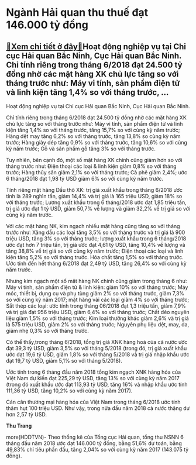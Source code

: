 Ngành Hải quan thu thuế đạt 146.000 tỷ đồng
===========================================

[:gift:Xem chi tiết ở đây:gift:](https://hddtvn.com/nganh-hai-quan-thu-thue-dat-146-000-ty-dong/)Hoạt động nghiệp vụ tại Chi cục Hải quan Bắc Ninh, Cục Hải quan Bắc Ninh. Chỉ tính riêng trong tháng 6/2018 đạt 24.500 tỷ đồng nhờ các mặt hàng XK chủ lực tăng so với tháng trước như: Máy vi tính, sản phẩm điện tử và linh kiện tăng 1,4% so với tháng trước, …
------------------------------------------------------------------------------------------------------------------------------------------------------------------------------------------------------------------------------------------------------------------







 






 Hoạt động nghiệp vụ tại Chi cục Hải quan Bắc Ninh, Cục Hải quan Bắc Ninh. 


Chỉ tính riêng trong tháng 6/2018 đạt 24.500 tỷ đồng nhờ các mặt hàng XK chủ lực tăng so với tháng trước như: Máy vi tính, sản phẩm điện tử và linh kiện tăng 1,4% so với tháng trước, tăng 15,7% so với cùng kỳ năm trước; Hàng dệt may tăng 6,2% so với tháng trước, tăng 13,8% so cùng kỳ năm trước; Hàng giày dép tăng 0,9% so với tháng trước, tăng 10,6% so với cùng kỳ năm trước; Gỗ và sản phẩm gỗ tăng 3% so với tháng trước.


 Tuy nhiên, bên cạnh đó, một số mặt hàng XK chính cũng giảm hơn so với tháng trước như: Điện thoại các loại & linh kiện giảm 0,8% so với tháng trước; Hàng thủy sản giảm 2,1% so với tháng trước; Cà phê giảm 2,4%; ước 6 tháng/2018 đạt 1,98 tỷ USD giảm 6% so với cùng kỳ năm trước.


Tính riêng mặt hàng Dầu thô XK: trị giá xuất khẩu trong tháng 6/2018 ước tính là 289 nghìn tấn, giảm 14,4% và trị giá là 165 triệu USD, giảm 18% so với tháng trước; Lượng xuất khẩu trong 6 tháng/2018 ước đạt 1,85 triệu tấn, trị giá ước đạt 1 tỷ USD, giảm 50,7% về lượng và giảm 32,2% về trị giá so với cùng kỳ năm trước.


 Với các mặt hàng NK, kim ngạch nhiều mặt hàng cũng tăng so với tháng trước như: Xăng dầu các loại tăng 3,5% so với tháng trước và trị giá là 900 triệu USD, tăng 3% so với tháng trước; lượng xuất khẩu trong 6 tháng/2018 ước đạt hơn 7 triệu tấn, trị giá ước đạt 4,61 tỷ USD, tăng 10,4% về lượng và tăng 38,8% về trị giá so với cùng kỳ năm trước; Điện thoại các loại và linh kiện tăng 5,2% so với tháng trước. Hóa chất tăng 1,5% so với tháng trước. Ước tính đến hết tháng 6/2018 đạt 2,49 tỷ USD, tăng 26,4% so với cùng kỳ năm trước.


 Nhưng kim ngạch một số mặt hàng NK chính cũng giảm trong tháng 6 như: Máy vi tính, sản phẩm điện tử & linh kiện: giảm 10% so với tháng trước; Máy móc, thiết bị, dụng cụ và phụ tùng giảm 2% so với tháng trước, giảm 7,3% so với cùng kỳ năm 2017; mặt hàng vải các loại giảm 4% so với tháng trước; Sắt thép các loại: ước tính trong tháng 06/2018 đạt 1,3 triệu tấn, giảm 7,9% và trị giá đạt 956 triệu USD, giảm 6,4% so với tháng trước; Chất dẻo nguyên liệu giảm 1,5% so với tháng trước; Kim loại thường khác giảm 2,6% và trị giá là 575 triệu USD, giảm 2% so với tháng trước; Nguyên phụ liệu dệt, may, da, giảm nhẹ 0,3% so với tháng trước. 


 Có thể thấy,trong tháng 6/2018, tổng trị giá XNK hàng hoá của cả nước ước đạt 39,3 tỷ USD, giảm 3,5% so với tháng 5/2018 (trong đó, trị giá xuất khẩu ước đạt 19,6 tỷ USD, giảm 1,8% so với tháng 5/2018 và trị giá nhập khẩu ước đạt 19,7 tỷ USD, giảm 5,1% so với tháng 5/2018).


 Ước tính trong 6 tháng đầu năm 2018 tổng kim ngạch XNK hàng hóa của Việt Nam dự kiến đạt 225,29 tỷ USD, tăng 13% so với cùng kỳ năm 2017 (trong đó xuất khẩu ước đạt 113,93 tỷ USD, tăng 16% và nhập khẩu ước tính 111,36 tỷ USD, tăng 10,2% so với cùng kỳ năm 2017).


 Cán cân thương mại hàng hóa của Việt Nam trong tháng 6/2018 ước tính thâm hụt 100 triệu USD. Như vậy, trong nửa đầu năm 2018 cả nước thặng dư hơn 2,57 tỷ USD. 






**Thu Trang**



more(HDDTVN)- Theo thống kê của Tổng cục Hải quan, tổng thu NSNN 6 tháng đầu năm 2018 ước đạt 146.000 tỷ đồng, bằng 51,6% dự toán, bằng 49,83% chỉ tiêu phấn đấu, tăng 2,04% so với cùng kỳ năm 2017 (143.075 tỷ đồng).

